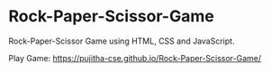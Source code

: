 # Rock-Paper-Scissor-Game
Rock-Paper-Scissor Game using HTML, CSS and JavaScript.


Play Game:  https://pujitha-cse.github.io/Rock-Paper-Scissor-Game/
